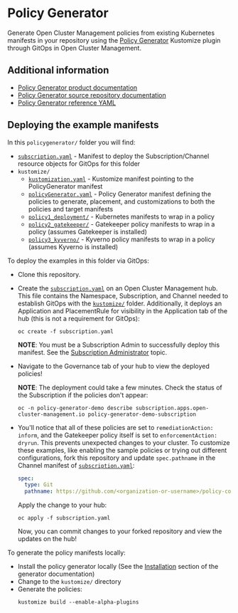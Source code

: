 # Policy Generator

Generate Open Cluster Management policies from existing Kubernetes manifests in your repository
using the [Policy Generator](https://github.com/stolostron/policy-generator-plugin)
Kustomize plugin through GitOps in Open Cluster Management.

## Additional information

- [Policy Generator product documentation](https://access.redhat.com/documentation/en-us/red_hat_advanced_cluster_management_for_kubernetes/2.4/html/governance/governance#policy-generator)
- [Policy Generator source repository documentation](https://github.com/stolostron/policy-generator-plugin/blob/main/README.md)
- [Policy Generator reference YAML](https://github.com/stolostron/policy-generator-plugin/blob/main/docs/policygenerator-reference.yaml)

## Deploying the example manifests

In this `policygenerator/` folder you will find:

- [`subscription.yaml`](subscription.yaml) - Manifest to deploy the Subscription/Channel resource
  objects for GitOps for this folder
- `kustomize/`
  - [`kustomization.yaml`](kustomize/kustomization.yaml) - Kustomize manifest pointing to the
    PolicyGenerator manifest
  - [`policyGenerator.yaml`](kustomize/policyGenerator.yaml) - Policy Generator manifest defining
    the policies to generate, placement, and customizations to both the policies and target
    manifests
  - [`policy1_deployment/`](kustomize/policy1_deployment) - Kubernetes manifests to wrap in a policy
  - [`policy2_gatekeeper/`](kustomize/policy2_gatekeeper) - Gatekeeper policy manifests to wrap in a
    policy (assumes Gatekeeper is installed)
  - [`policy3_kyverno/`](kustomize/policy3_kyverno) - Kyverno policy manifests to wrap in a policy
    (assumes Kyverno is installed)

To deploy the examples in this folder via GitOps:

- Clone this repository.
- Create the [`subscription.yaml`](subscription.yaml) on an Open Cluster Management hub. This file
  contains the Namespace, Subscription, and Channel needed to establish GitOps with the
  [`kustomize/`](kustomize) folder. Additionally, it deploys an Application and PlacementRule for
  visibility in the Application tab of the hub (this is not a requirement for GitOps):
  ```shell
  oc create -f subscription.yaml
  ```
  **NOTE**: You must be a Subscription Admin to successfully deploy this manifest. See the
  [Subscription Administrator](../README.md#subscription-administrator) topic.
- Navigate to the Governance tab of your hub to view the deployed policies!

  **NOTE**: The deployment could take a few minutes. Check the status of the Subscription if the
  policies don't appear:

  ```shell
  oc -n policy-generator-demo describe subscription.apps.open-cluster-management.io policy-generator-demo-subscription
  ```

- You'll notice that all of these policies are set to `remediationAction: inform`, and the
  Gatekeeper policy itself is set to `enforcementAction: dryrun`. This prevents unexpected changes
  to your cluster. To customize these examples, like enabling the sample policies or trying out
  different configurations, fork this repository and update `spec.pathname` in the Channel manifest
  of [`subscription.yaml`](subscription.yaml):
  ```yaml
  spec:
    type: Git
    pathname: https://github.com/<organization-or-username>/policy-collection.git
  ```
  Apply the change to your hub:
  ```shell
  oc apply -f subscription.yaml
  ```
  Now, you can commit changes to your forked repository and view the updates on the hub!

To generate the policy manifests locally:

- Install the policy generator locally (See the
  [Installation](https://github.com/stolostron/policy-generator-plugin#installation)
  section of the generator documentation)
- Change to the `kustomize/` directory
- Generate the policies:
  ```shell
  kustomize build --enable-alpha-plugins
  ```
